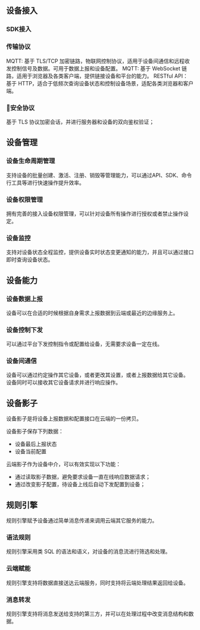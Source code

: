 ## 设备接入
### SDK接入

### 传输协议
MQTT: 基于 TLS/TCP 加密链路，物联网控制协议，适用于设备间通信和远程收发控制信号及数据。可用于数据上报和设备配置。
MQTT: 基于 WebSocket 链路，适用于浏览器及各类客户端，提供链接设备和平台的能力。
RESTful API： 基于 HTTP，适合于低频次查询设备状态和控制设备场景，适配各类浏览器和客户端。

### 安全协议
基于 TLS 协议加密会话，并进行服务器和设备的双向鉴权验证；

## 设备管理
### 设备生命周期管理
支持设备的批量创建、激活、注册、销毁等管理能力，可以通过API、SDK、命令行工具等进行快速操作提升效率。

### 设备权限管理
拥有完善的接入设备权限管理，可以针对设备所有操作进行授权或者禁止操作设定。

### 设备监控
支持对设备状态全程监控，提供设备实时状态变更通知的能力，并且可以通过接口即时查询设备状态。

## 设备能力
### 设备数据上报
设备可以在合适的时候根据自身需求上报数据到云端或最近的边缘服务上。

### 设备控制下发
可以通过平台下发控制指令或配置给设备，无需要求设备一定在线。

### 设备间通信
设备可以通过约定操作其它设备，或者更改其设置，或者上报数据给其它设备。
设备同时可以接收其它设备请求并进行响应操作。

## 设备影子
设备影子是将设备上报数据和配置接口在云端的一份拷贝。

设备影子保存下列数据：
* 设备最后上报状态
* 设备当前配置

云端影子作为设备中介，可以有效实现以下功能：
* 通过读取影子数据，避免要求设备一直在线响应数据请求；
* 通过改变影子配置，待设备上线后自动下发配置到设备；

## 规则引擎
规则引擎赋予设备通过简单消息传递来调用云端其它服务的能力。
### 语法规则
规则引擎采用类 SQL 的语法和语义，对设备的消息流进行筛选和处理。

### 云端赋能
规则引擎支持将数据直接送达云端服务，同时支持将云端处理结果返回给设备。

### 消息转发
规则引擎支持将消息发送给支持的第三方，并可以在处理过程中改变消息结构和数据。